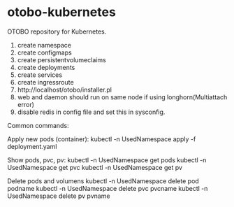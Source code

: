 # otobo-kubernetes
OTOBO repository for Kubernetes.
1. create namespace
2. create configmaps
3. create persistentvolumeclaims
4. create deployments
5. create services
6. create ingressroute
7. http://localhost/otobo/installer.pl
8. web and daemon should run on same node if using longhorn(Multiattach error)
9. disable redis in config file and set this in sysconfig.

Common commands:

Apply new pods (container):
kubectl -n UsedNamespace apply -f deployment.yaml

Show pods, pvc, pv:
kubectl -n UsedNamespace get pods
kubectl -n UsedNamespace get pvc
kubectl -n UsedNamespace get pv

Delete pods and volumens
kubectl -n UsedNamespace delete pod podname
kubectl -n UsedNamespace delete pvc pvcname
kubectl -n UsedNamespace delete pv pvname
